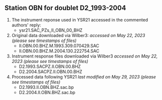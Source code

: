 Station OBN for doublet D2_1993-2004
---
1. The instrument reponse used in YSR21 accessed in the commented authors' reply:
   - ysr21.SAC_PZs_II_OBN_00_BHZ
2. Original data downloaded via Wilber3: 
      _accessed on May 22, 2023 (please see timestamps of files)_
   - II.OBN.00.BHZ.M.1993.309.070429.SAC
   - II.OBN.00.BHZ.M.2004.130.222754.SAC
3. Instrument response files downloaded via Wilber3
      _accessed on May 22, 2023 (please see timestamps of files)_
   - D2.1993.SACPZ.II.OBN.00.BHZ
   - D2.2004.SACPZ.II.OBN.00.BHZ
4. Processed data following YSR21
      _last modified on May 29, 2023 (please see timestamps of files)_
   - D2.1993.II.OBN.BHZ.sac.bp
   - D2.2004.II.OBN.BHZ.sac.bp
